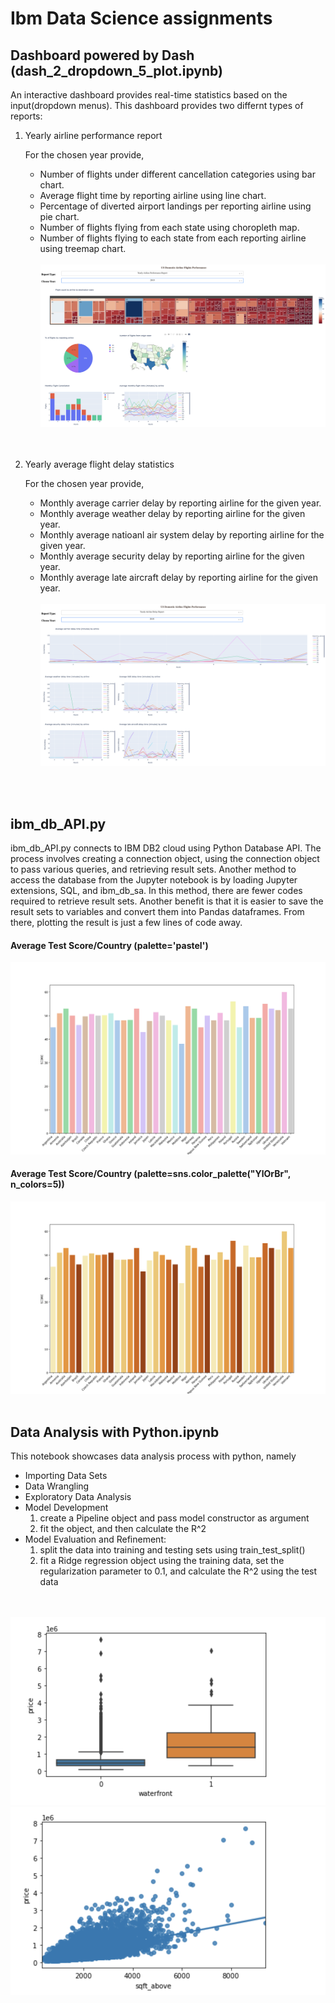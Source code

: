 # Ibm Data Science assignments

## Dashboard powered by Dash (dash_2_dropdown_5_plot.ipynb)
An interactive dashboard provides real-time statistics based on the input(dropdown menus).
This dashboard provides two differnt types of reports: 

1.  Yearly airline performance report 

    For the chosen year provide,

    -   Number of flights under different cancellation categories using bar chart.
    -   Average flight time by reporting airline using line chart.
    -   Percentage of diverted airport landings per reporting airline using pie chart.
    -   Number of flights flying from each state using choropleth map.
    -   Number of flights flying to each state from each reporting airline using treemap chart.
    <br> <br/>
    ![](.gitignore/Figure_1.png)
    <br> 
    <br/>
2.  Yearly average flight delay statistics

    For the chosen year provide,

    -   Monthly average carrier delay by reporting airline for the given year.
    -   Monthly average weather delay by reporting airline for the given year.
    -   Monthly average natioanl air system delay by reporting airline for the given year.
    -   Monthly average security delay by reporting airline for the given year.
    -   Monthly average late aircraft delay by reporting airline for the given year.
    <br> <br/>
    ![](.gitignore/Figure_2.png)

<br> </br>
## ibm_db_API.py
<p/>ibm_db_API.py connects to IBM DB2 cloud using Python Database API. The process involves creating a connection object, using the connection object to pass various queries, and retrieving result sets. Another method to access the database from the Jupyter notebook is by loading Jupyter extensions, SQL, and ibm_db_sa. In this method, there are fewer codes required to retrieve result sets. Another benefit is that it is easier to save the result sets to variables and convert them into Pandas dataframes. From there, plotting the result is just a few lines of code away.</p>

#### Average Test Score/Country (palette='pastel')
![Average Score per Country](.gitignore/Figure_9.png)

#### Average Test Score/Country (palette=sns.color_palette("YlOrBr", n_colors=5))
![Average Score per Country](.gitignore/Figure_10.png)
<br> </br>

## Data Analysis with Python.ipynb
This notebook showcases data analysis process with python, namely 
- Importing Data Sets
- Data Wrangling
- Exploratory Data Analysis
- Model Development 
  1. create a Pipeline object and pass model constructor as argument
  2. fit the object, and then calculate the R^2
- Model Evaluation and Refinement:
  1. split the data into training and testing sets using train_test_split() 
  2. fit a Ridge regression object using the training data, set the regularization parameter to 0.1, and calculate the R^2 using the test data
 
<br></br>
![](.gitignore/Figure_11.png)
![](.gitignore/Figure_12.png)
